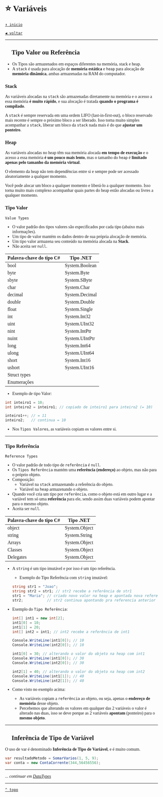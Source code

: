 <font face="Calibri">

# ⭐ Variáveis

[`⬆️ inicio`](../../Readme.md)

[`◀️ voltar`](../Readme.md)

---

## 🔹 Tipo Valor ou Referência

+ Os Tipos são armazenados em espaços diferentes na memória, stack e heap.
+ A `stack` é usada para alocação de **memória estática** e `heap` para alocação de **memória dinâmica**, ambas armazenadas na RAM do computador.

### Stack

As variáveis ​​alocadas na `stack` são armazenadas diretamente na memória e o acesso a essa memória **é muito rápido**, e sua alocação é tratada **quando o programa é compilado**.

A `stack` é sempre reservada em uma ordem LIFO (last-in-first-out), o bloco reservado mais recente é sempre o próximo bloco a ser liberado. Isso torna muito simples acompanhar a `stack`, liberar um bloco da `stack` nada mais é do que **ajustar um ponteiro**.

### Heap

As variáveis ​​alocadas no heap têm sua memória alocada **em tempo de execução** e o acesso a essa memória **é um pouco mais lento**, mas o tamanho do `heap` é **limitado apenas pelo tamanho da memória virtual**.

O elemento da heap não tem dependências entre si e sempre pode ser acessado aleatoriamente a qualquer momento.

Você pode alocar um bloco a qualquer momento e liberá-lo a qualquer momento. Isso torna muito mais complexo acompanhar quais partes do heap estão alocadas ou livres a qualquer momento.

### Tipo Valor

`Value Types`

+ O valor padrão dos tipos valores são especificados por cada tipo (abaixo mais informações).
+ Um tipo de valor mantém os dados dentro de sua própria alocação de memória.
+ Um tipo valor armazena seu conteúdo na memória alocada na **Stack**.
+ Não aceita ser `null`.

| Palavra-chave do tipo C# | Tipo .NET      |
|--------------------------|----------------|
| bool                     | System.Boolean |
| byte                     | System.Byte    |
| sbyte                    | System.SByte   |
| char                     | System.Char    |
| decimal                  | System.Decimal |
| double                   | System.Double  |
| float                    | System.Single  |
| int                      | System.Int32   |
| uint                     | System.UInt32  |
| nint                     | System.IntPtr  |
| nuint                    | System.UIntPtr |
| long                     | System.Int64   |
| ulong                    | System.UInt64  |
| short                    | System.Int16   |
| ushort                   | System.UInt16  |
| Struct types             |                |
| Enumerações              |                |

+ Exemplo de tipo Valor:

```csharp
int inteiro1 = 10;
int inteiro2 = inteiro1; // copiado de inteiro1 para inteiro2 (= 10)

inteiro1++; // = 11
inteiro2;   // continua = 10
```

+ Nos `Tipos Valores`, as variáveis copiam os valores entre si.

---

### Tipo Referência

`Reference Types`

+ O valor padrão de todo tipo de `referência` é `null`.
+ Os `Tipos Referência` mantém uma **referência (endereço)** ao objeto, mas não para o próprio objeto.
+ Composição:
  + Variável na `stack` armazenando a referência do objeto.
  + Variável na `heap` armazenando o objeto.
+ Quando você cria um tipo por `referência`, como o objeto está em outro lugar e a variável tem só uma **referência** para ele, sendo assim duas variáveis podem apontar para o mesmo objeto.
+ Aceita ser `null`.

| Palavra-chave do tipo C# | Tipo .NET     |
|--------------------------|---------------|
| object                   | System.Object |
| string                   | System.String |
| Arrays                   | System.Object |
| Classes                  | System.Object |
| Delegates                | System.Object |

+ A `string` é um tipo imutável e por isso é um tipo referência.
  + Exemplo do Tipo Referência com `string` imutável:

   ```csharp
   string str1 = "Joao";
   string str2 = str1; // str2 recebe a referência de str1 
   str1 = "Maria"; // criado novo valor na heap e apontada nova referencia
   str2;           // str2 continua apontando pra referencia anterior (= João)
   ```

+ Exemplo do `Tipo Referência`:
  
  ```csharp
  int[] int1 = new int[2];
  int1[0] = 10;
  int1[1] = 20;
  int[] int2 = int1; // int2 recebe a referência de int1 
  
  Console.WriteLine(int1[0]); // 10
  Console.WriteLine(int2[0]); // 10
  
  int1[0] = 30; // alterando o valor do objeto na heap com int1
  Console.WriteLine(int1[0]); // 30
  Console.WriteLine(int2[0]); // 30
  
  int2[1] = 40; // alterando o valor do objeto na heap com int2
  Console.WriteLine(int1[1]); // 40
  Console.WriteLine(int2[1]); // 40
  ```

+ Como visto no exemplo acima:
  + As variáveis copiam a `referência` ao objeto, ou seja, apenas o **endereço de memória** desse objeto.
  + Percebemos que alterando os valores em qualquer das 2 variáveis o valor é alterado nas duas, isso se deve porque as 2 variáveis **apontam** (ponteiro) para o **mesmo objeto**.

---

## 🔹 Inferência de Tipo de Variável

O uso de var é denominado **Inferência de Tipo de Variável**, e é muito comum.

```csharp
var resultadoMetodo = SomarVarios(1, 5, 9);
var conta = new ContaCorrente(344,56456556);
```

---

*... continuar em [DataTypes](DataTypes.md)*

---

[`^ topo`](#Dev)
</font>
